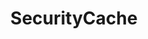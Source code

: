 ---
layout: swaggerui2_page
title: 'SecurityCache'
categories: api_docs
swagger: ./api_docs/SecurityCache.yml
permalink: ./pages/api_explorer/SecurityCache
---
